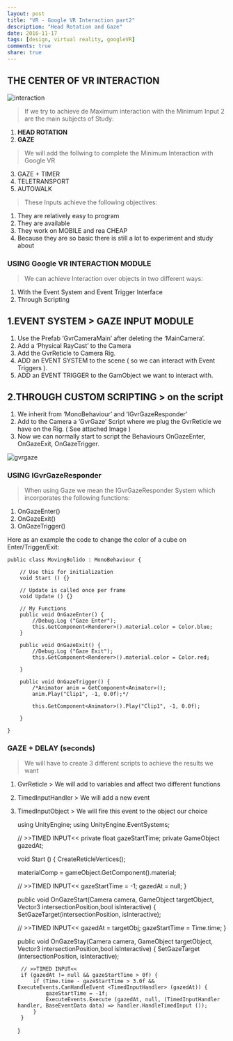 ```yaml
---
layout: post
title: "VR - Google VR Interaction part2"
description: "Head Rotation and Gaze"
date: 2016-11-17
tags: [design, virtual reality, googleVR]
comments: true
share: true
---
```


## THE CENTER OF VR INTERACTION

![interaction](https://cloud.githubusercontent.com/assets/17754060/20390726/822801fa-aca6-11e6-94d4-781800a38f9b.jpg)

> If we try to achieve de Maximum interaction with the Minimum Input 2 are the main subjects of Study:

1. **HEAD ROTATION**
2. **GAZE**

> We will add the follwing to complete the Minimum Interaction with Google VR

3. GAZE + TIMER
4. TELETRANSPORT
5. AUTOWALK

> These Inputs achieve the following objectives:

1. They are relatively easy to program
2. They are available
3. They work on MOBILE and rea CHEAP
4. Because they are so basic there is still a lot to experiment and study about


### USING Google VR INTERACTION MODULE

> We can achieve Interaction over objects in two different ways:

1. With the Event System and Event Trigger Interface
2. Through Scripting

## 1.EVENT SYSTEM > GAZE INPUT MODULE

1. Use the Prefab ‘GvrCameraMain’ after deleting the ‘MainCamera’.
2. Add a ‘Physical RayCast’ to the Camera
3. Add the GvrReticle to Camera Rig.
4. ADD an EVENT SYSTEM to the scene ( so we can interact with Event Triggers ).
5. ADD an EVENT TRIGGER to the GamObject we want to interact with.

## 2.THROUGH CUSTOM SCRIPTING > on the script

1. We inherit from ‘MonoBehaviour’ and ‘IGvrGazeResponder'
2. Add to the Camera a ‘GvrGaze’ Script where we plug the GvrReticle we have on the Rig. ( See attached Image )
3. Now we can normally start to script the Behaviours OnGazeEnter, OnGazeExit, OnGazeTrigger.

![gvrgaze](https://cloud.githubusercontent.com/assets/17754060/20456144/fec45386-ae44-11e6-8e66-c61cab848770.png)

### USING IGvrGazeResponder

> When using Gaze we mean the IGvrGazeResponder System which incorporates the following functions:

1. OnGazeEnter()
2. OnGazeExit()
3. OnGazeTrigger()

Here as an example the code to change the color of a cube on Enter/Trigger/Exit:


	public class MovingBolido : MonoBehaviour {

		// Use this for initialization
		void Start () {}

		// Update is called once per frame
		void Update () {}

		// My Functions
		public void OnGazeEnter() {
			//Debug.Log ("Gaze Enter");
			this.GetComponent<Renderer>().material.color = Color.blue;
		}

		public void OnGazeExit() {
			//Debug.Log ("Gaze Exit");
			this.GetComponent<Renderer>().material.color = Color.red;

		}

		public void OnGazeTrigger() {
			/*Animator anim = GetComponent<Animator>();
			anim.Play("Clip1", -1, 0.0f);*/

			this.GetComponent<Animator>().Play("Clip1", -1, 0.0f);

		} 

	}
	

### GAZE + DELAY (seconds)

> We will have to create 3 different scripts to achieve the results we want

1. GvrReticle > We will add to variables and affect two different functions
2. TimedInputHandler > We will add a new event
3. TimedInputObject > We will fire this event to the object our choice


	using UnityEngine;
	using UnityEngine.EventSystems;	

	// >>TIMED INPUT<<
	private float gazeStartTime;
	private GameObject gazedAt;

	void Start () {
    CreateReticleVertices();

    materialComp = gameObject.GetComponent<Renderer>().material;

	// >>TIMED INPUT<<
	gazeStartTime = -1;
	gazedAt = null;
  	}

	public void OnGazeStart(Camera camera, GameObject targetObject, Vector3 intersectionPosition,bool isInteractive) {
    SetGazeTarget(intersectionPosition, isInteractive);

	// >>TIMED INPUT<<
	gazedAt = targetObj;
	gazeStartTime = Time.time;
    }

	public void OnGazeStay(Camera camera, GameObject targetObject, Vector3 intersectionPosition,bool isInteractive) {
		SetGazeTarget (intersectionPosition, isInteractive);

		// >>TIMED INPUT<<
		if (gazedAt != null && gazeStartTime > 0f) {
			if (Time.time - gazeStartTime > 3.0f && ExecuteEvents.CanHandleEvent <TimedInputHandler> (gazedAt)) {
				gazeStartTime = -1f;
				ExecuteEvents.Execute (gazedAt, null, (TimedInputHandler handler, BaseEventData data) => handler.HandleTimedInput ());
			}
		}
	}
	
